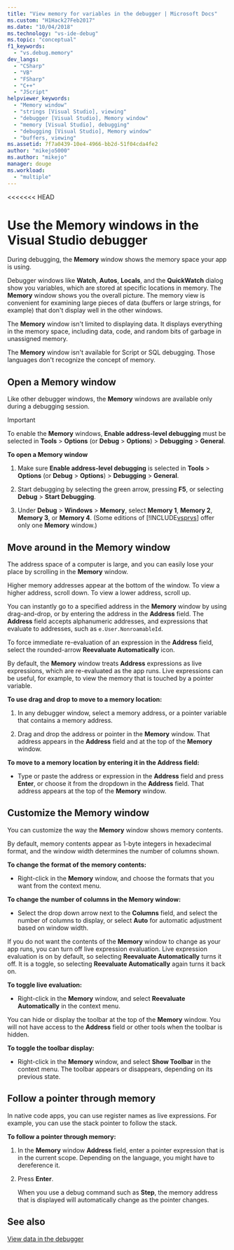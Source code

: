 ```yaml
---
title: "View memory for variables in the debugger | Microsoft Docs"
ms.custom: "H1Hack27Feb2017"
ms.date: "10/04/2018"
ms.technology: "vs-ide-debug"
ms.topic: "conceptual"
f1_keywords: 
  - "vs.debug.memory"
dev_langs: 
  - "CSharp"
  - "VB"
  - "FSharp"
  - "C++"
  - "JScript"
helpviewer_keywords: 
  - "Memory window"
  - "strings [Visual Studio], viewing"
  - "debugger [Visual Studio], Memory window"
  - "memory [Visual Studio], debugging"
  - "debugging [Visual Studio], Memory window"
  - "buffers, viewing"
ms.assetid: 7f7a0439-10e4-4966-bb2d-51f04cda4fe2
author: "mikejo5000"
ms.author: "mikejo"
manager: douge
ms.workload: 
  - "multiple"
---
```

<<<<<<< HEAD
# Use the Memory windows in the Visual Studio debugger

During debugging, the **Memory** window shows the memory space your app is using. 

Debugger windows like **Watch**, **Autos**, **Locals**, and the **QuickWatch** dialog show you variables, which are stored at specific locations in memory. The **Memory** window shows you the overall picture. The memory view is convenient for examining large pieces of data (buffers or large strings, for example) that don't display well in the other windows. 

The **Memory** window isn't limited to displaying data. It displays everything in the memory space, including data, code, and random bits of garbage in unassigned memory.  

The **Memory** window isn't available for Script or SQL debugging. Those languages don't recognize the concept of memory.  
  
## Open a Memory window  
  
Like other debugger windows, the **Memory** windows are available only during a debugging session. 

>[!IMPORTANT]
>To enable the **Memory** windows, **Enable address-level debugging** must be selected in **Tools** > **Options** (or **Debug** > **Options**) > **Debugging** > **General**. 

**To open a Memory window**
  
1. Make sure **Enable address-level debugging** is selected in **Tools** > **Options** (or **Debug** > **Options**) > **Debugging** > **General**. 
   
1. Start debugging by selecting the green arrow, pressing **F5**, or selecting **Debug** > **Start Debugging**.  
   
2. Under **Debug** > **Windows** > **Memory**, select **Memory 1**, **Memory 2**, **Memory 3**, or **Memory 4**. (Some editions of [!INCLUDE[vsprvs](../code-quality/includes/vsprvs_md.md)] offer only one **Memory** window.)  

## Move around in the Memory window  

The address space of a computer is large, and you can easily lose your place by scrolling in the **Memory** window. 

Higher memory addresses appear at the bottom of the window. To view a higher address, scroll down. To view a lower address, scroll up.  

You can instantly go to a specified address in the **Memory** window by using drag-and-drop, or by entering the address in the **Address** field. The **Address** field accepts alphanumeric addresses, and expressions that evaluate to addresses, such as `e.User.NonroamableId`. 

To force immediate re-evaluation of an expression in the **Address** field, select the rounded-arrow **Reevaluate Automatically** icon. 

By default, the **Memory** window treats **Address** expressions as live expressions, which are re-evaluated as the app runs. Live expressions can be useful, for example, to view the memory that is touched by a pointer variable.  

**To use drag and drop to move to a memory location:**  
   
1. In any debugger window, select a memory address, or a pointer variable that contains a memory address.  
   
2. Drag and drop the address or pointer in the **Memory** window. That address appears in the **Address** field and at the top of the **Memory** window.  
  
**To move to a memory location by entering it in the Address field:**
  
- Type or paste the address or expression in the **Address** field and press **Enter**, or choose it from the dropdown in the **Address** field. That address appears at the top of the **Memory** window. 
  
## Customize the Memory window 

You can customize the way the **Memory** window shows memory contents. 

By default, memory contents appear as 1-byte integers in hexadecimal format, and the window width determines the number of columns shown.  
  
**To change the format of the memory contents:**  
  
-  Right-click in the **Memory** window, and choose the formats that you want from the context menu.  
  
**To change the number of columns in the Memory window:**
  
- Select the drop down arrow next to the **Columns** field, and select the number of columns to display, or select **Auto** for automatic adjustment based on window width.  
  
If you do not want the contents of the **Memory** window to change as your app runs, you can turn off live expression evaluation. Live expression evaluation is on by default, so selecting **Reevaluate Automatically** turns it off. It is a toggle, so selecting **Reevaluate Automatically** again turns it back on. 
  
**To toggle live evaluation:**  
  
- Right-click in the **Memory** window, and select **Reevaluate Automatically** in the context menu. 

You can hide or display the toolbar at the top of the **Memory** window. You will not have access to the **Address** field or other tools when the toolbar is hidden.  
  
**To toggle the toolbar display:**  
  
- Right-click in the **Memory** window, and select **Show Toolbar** in the context menu. The toolbar appears or disappears, depending on its previous state.  
  
## Follow a pointer through memory  

In native code apps, you can use register names as live expressions. For example, you can use the stack pointer to follow the stack.  
  
**To follow a pointer through memory:**
  
1. In the **Memory** window **Address** field, enter a pointer expression that is in the current scope. Depending on the language, you might have to dereference it.  
  
2. Press **Enter**.  
   
   When you use a debug command such as **Step**, the memory address that is displayed will automatically change as the pointer changes.  
  
## See also  
 [View data in the debugger](../debugger/viewing-data-in-the-debugger.md)